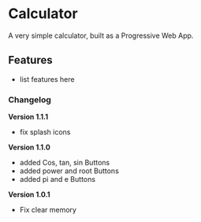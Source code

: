 # Calculator

A very simple calculator, built as a Progressive Web App.

## Features

- list features here

### Changelog

**Version 1.1.1**

- fix splash icons

**Version 1.1.0**

- added Cos, tan, sin Buttons
- added power and root Buttons
- added pi and e Buttons

**Version 1.0.1**

- Fix clear memory
